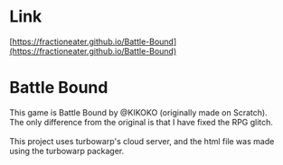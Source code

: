 # Link
[https://fractioneater.github.io/Battle-Bound](https://fractioneater.github.io/Battle-Bound)
# Battle Bound
This game is Battle Bound by @KIKOKO (originally made on Scratch).<br>
The only difference from the original is that I have fixed the RPG glitch.<br>
<br>
This project uses turbowarp's cloud server, and the html file was made using
the turbowarp packager.